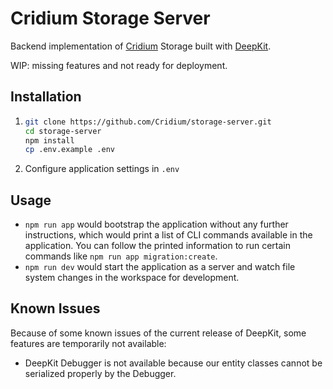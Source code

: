 # Cridium Storage Server

Backend implementation of [Cridium](https://github.com/Cridium) Storage built with [DeepKit](https://deepkit.io).

WIP: missing features and not ready for deployment.

## Installation

1. ```sh
   git clone https://github.com/Cridium/storage-server.git
   cd storage-server
   npm install
   cp .env.example .env
   ```
1. Configure application settings in `.env`

## Usage

- `npm run app` would bootstrap the application without any further instructions, which would print a list of CLI commands available in the application. You can follow the printed information to run certain commands like `npm run app migration:create`.
- `npm run dev` would start the application as a server and watch file system changes in the workspace for development.

## Known Issues

Because of some known issues of the current release of DeepKit, some features are temporarily not available:

- DeepKit Debugger is not available because our entity classes cannot be serialized properly by the Debugger.
